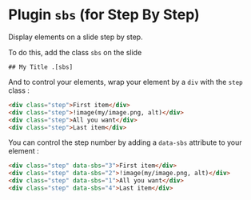 # Plugin `sbs` (for Step By Step)

Display elements on a slide step by step.

To do this, add the class `sbs` on the slide

```sdf
## My Title .[sbs]
```

And to control your elements, wrap your element by a `div` with the `step` class :

```html
<div class="step">First item</div>
<div class="step">!image(my/image.png, alt)</div>
<div class="step">All you want</div>
<div class="step">Last item</div>
```

You can control the step number by adding a `data-sbs` attribute to your element :

```html
<div class="step" data-sbs="3">First item</div>
<div class="step" data-sbs="2">!image(my/image.png, alt)</div>
<div class="step" data-sbs="1">All you want</div>
<div class="step" data-sbs="4">Last item</div>
```